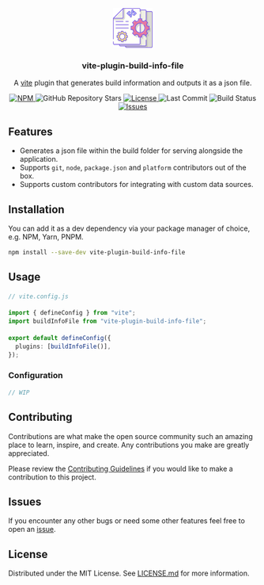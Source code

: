 <!-- Project Introduction -->
<div align="center">
  <a href="https://github.com/LukeHackett/vite-plugin-build-info-file">
    <img src="./.github/docs/logo.png" alt="Logo" width="80" height="80">
  </a>

  <h3 align="center">vite-plugin-build-info-file</h3>

  <p align="center">
    A <a href="https://vite.dev">vite</a> plugin that generates build information and outputs it as a json file.
  </p>
  <p align="center">
    <a href="https://www.npmjs.com/package/vite-plugin-build-info-file">
      <img src="https://img.shields.io/npm/dt/vite-plugin-build-info-file?style=flat-square" alt="NPM" />
    </a>
    <img src="https://img.shields.io/github/stars/LukeHackett/vite-plugin-build-info-file?label=GitHub%20Stars&style=flat-square" alt="GitHub Repository Stars" />
    <a href="https://github.com/LukeHackett/vite-plugin-build-info-file/blob/main/LICENSE">
      <img src="https://img.shields.io/github/license/LukeHackett/vite-plugin-build-info-file?style=flat-square" alt="License" />
    </a>
    <img src="https://img.shields.io/github/last-commit/LukeHackett/vite-plugin-build-info-file?style=flat-square" alt="Last Commit" />
    <img src="https://img.shields.io/github/actions/workflow/status/LukeHackett/vite-plugin-build-info-file/build.yml?branch=main&style=flat-square" alt="Build Status" />
    <a href="https://github.com/LukeHackett/vite-plugin-build-info-file/issues">
      <img src="https://img.shields.io/github/issues/LukeHackett/vite-plugin-build-info-file?style=flat-square" alt="Issues" />
    </a>
  </p>
</div>

<!-- Core Features -->
## Features

- Generates a json file within the build folder for serving alongside the application.
- Supports `git`, `node`, `package.json` and `platform` contributors out of the box.
- Supports custom contributors for integrating with custom data sources.

<!-- Getting Started -->
## Installation

You can add it as a dev dependency via your package manager of choice, e.g. NPM, Yarn, PNPM.

```bash
npm install --save-dev vite-plugin-build-info-file
```

<!-- Usage -->
## Usage

```ts
// vite.config.js

import { defineConfig } from "vite";
import buildInfoFile from "vite-plugin-build-info-file";

export default defineConfig({
  plugins: [buildInfoFile()],
});
```

### Configuration

```ts
// WIP
```

<!-- CONTRIBUTING -->
## Contributing

Contributions are what make the open source community such an amazing place to learn, inspire, and create. Any contributions you make are greatly appreciated.

Please review the [Contributing Guidelines](./CONTRIBUTING.md) if you would like to make a contribution to this project.

## Issues

If you encounter any other bugs or need some other features feel free to open an [issue](https://github.com/LukeHackett/vite-plugin-build-info-file/issues).

## License

Distributed under the MIT License. See [LICENSE.md](./LICENSE) for more information.
